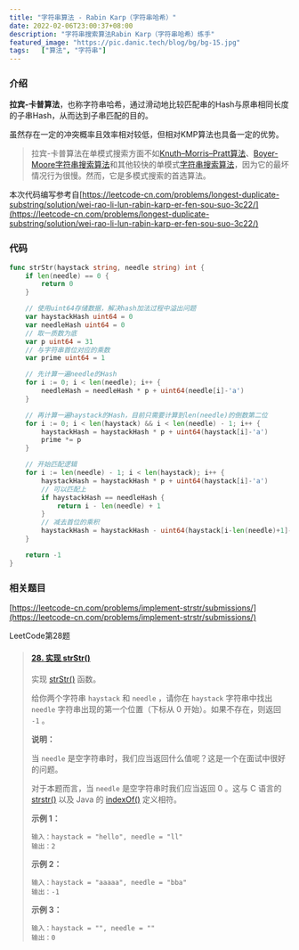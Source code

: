 ```yaml
---
title: "字符串算法 - Rabin Karp（字符串哈希）"
date: 2022-02-06T23:00:37+08:00
description: "字符串搜索算法Rabin Karp（字符串哈希）练手"
featured_image: "https://pic.danic.tech/blog/bg/bg-15.jpg"
tags:	["算法", "字符串"]
---
```


### 介绍

**拉宾-卡普算法**，也称字符串哈希，通过滑动地比较匹配串的Hash与原串相同长度的子串Hash，从而达到子串匹配的目的。

虽然存在一定的冲突概率且效率相对较低，但相对KMP算法也具备一定的优势。

> 拉宾-卡普算法在单模式搜索方面不如[Knuth–Morris–Pratt算法](https://zh.wikipedia.org/wiki/克努斯-莫里斯-普拉特算法)、[Boyer-Moore字符串搜索算法](https://zh.wikipedia.org/wiki/Boyer-Moore字符串搜索算法)和其他较快的单模式[字符串搜索算法](https://zh.wikipedia.org/wiki/字串搜尋演算法)，因为它的最坏情况行为很慢。然而，它是多模式搜索的首选算法。

本次代码编写参考自[https://leetcode-cn.com/problems/longest-duplicate-substring/solution/wei-rao-li-lun-rabin-karp-er-fen-sou-suo-3c22/](https://leetcode-cn.com/problems/longest-duplicate-substring/solution/wei-rao-li-lun-rabin-karp-er-fen-sou-suo-3c22/)



### 代码

```go
func strStr(haystack string, needle string) int {
    if len(needle) == 0 {
        return 0
    }

    // 使用uint64存储数据，解决hash加法过程中溢出问题
    var haystackHash uint64 = 0
    var needleHash uint64 = 0
    // 取一质数为底
    var p uint64 = 31
    // 与字符串首位对应的乘数
    var prime uint64 = 1

    // 先计算一遍needle的Hash
    for i := 0; i < len(needle); i++ {
        needleHash = needleHash * p + uint64(needle[i]-'a')
    }

    // 再计算一遍haystack的Hash，目前只需要计算到len(needle)的倒数第二位
    for i := 0; i < len(haystack) && i < len(needle) - 1; i++ {
        haystackHash = haystackHash * p + uint64(haystack[i]-'a')
        prime *= p
    }

    // 开始匹配逻辑
    for i := len(needle) - 1; i < len(haystack); i++ {
        haystackHash = haystackHash * p + uint64(haystack[i]-'a')
        // 可以匹配上
        if haystackHash == needleHash {
            return i - len(needle) + 1
        }
        // 减去首位的乘积
        haystackHash = haystackHash - uint64(haystack[i-len(needle)+1]-'a') * prime
    }

    return -1
}
```

### 相关题目

[https://leetcode-cn.com/problems/implement-strstr/submissions/](https://leetcode-cn.com/problems/implement-strstr/submissions/)

LeetCode第28题

> #### [28. 实现 strStr()](https://leetcode-cn.com/problems/implement-strstr/)
>
> 实现 [strStr()](https://baike.baidu.com/item/strstr/811469) 函数。
>
> 给你两个字符串 `haystack` 和 `needle` ，请你在 `haystack` 字符串中找出 `needle` 字符串出现的第一个位置（下标从 0 开始）。如果不存在，则返回 `-1` 。
>
>  
>
> **说明：**
>
> 当 `needle` 是空字符串时，我们应当返回什么值呢？这是一个在面试中很好的问题。
>
> 对于本题而言，当 `needle` 是空字符串时我们应当返回 0 。这与 C 语言的 [strstr()](https://baike.baidu.com/item/strstr/811469) 以及 Java 的 [indexOf()](https://docs.oracle.com/javase/7/docs/api/java/lang/String.html#indexOf(java.lang.String)) 定义相符。
>
>  
>
> **示例 1：**
>
> ```
> 输入：haystack = "hello", needle = "ll"
> 输出：2
> ```
>
> **示例 2：**
>
> ```
> 输入：haystack = "aaaaa", needle = "bba"
> 输出：-1
> ```
>
> **示例 3：**
>
> ```
> 输入：haystack = "", needle = ""
> 输出：0
> ```

